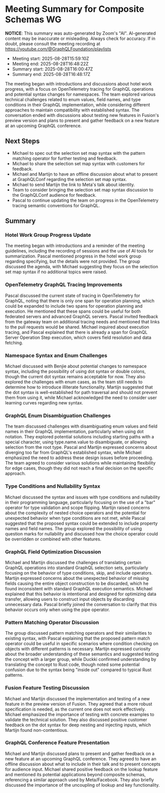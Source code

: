 # Meeting Summary for Composite Schemas WG

**NOTICE**: This summary was auto-generated by Zoom's "AI". AI-generated
content may be inaccurate or misleading. Always check for accuracy. If in
doubt, please consult the meeting recording at
https://youtube.com/@GraphQLFoundation/playlists

- Meeting start: 2025-08-28T15:59:10Z
- Meeting end: 2025-08-28T16:48:22Z
- Summary start: 2025-08-28T16:00:47Z
- Summary end: 2025-08-28T16:48:17Z

The meeting began with introductions and discussions about hotel work progress, with a focus on OpenTelemetry tracing for GraphQL operations and potential syntax changes for namespaces. The team explored various technical challenges related to enum values, field names, and type conditions in their GraphQL implementation, while considering different approaches to maintain compatibility with established syntax. The conversation ended with discussions about testing new features in Fusion's preview version and plans to present and gather feedback on a new feature at an upcoming GraphQL conference.

## Next Steps

- Michael to spec out the selection set map syntax with the pattern matching operator for further testing and feedback.
- Michael to share the selection set map syntax with customers for feedback.
- Michael and Martijn to have an offline discussion about what to present at GraphQLConf regarding the selection set map syntax.
- Michael to send Martijn the link to Meta's talk about identity.
- Team to consider bringing the selection set map syntax discussion to the GraphQLConf audience for feedback.
- Pascal to continue updating the team on progress in the OpenTelemetry tracing semantic conventions for GraphQL.

## Summary

### Hotel Work Group Progress Update

The meeting began with introductions and a reminder of the meeting guidelines, including the recording of sessions and the use of AI tools for summarization. Pascal mentioned progress in the hotel work group regarding specifying, but the details were not provided. The group discussed the agenda, with Michael suggesting they focus on the selection set map syntax if no additional topics were raised.

### OpenTelemetry GraphQL Tracing Improvements

Pascal discussed the current state of tracing in OpenTelemetry for GraphQL, noting that there is only one span for operation planning, which could be expanded to include two spans for operation planning and execution. He mentioned that these spans could be useful for both federated servers and advanced GraphQL servers. Pascal invited feedback from the gateway team on additional tracing needs and mentioned that links to the pull requests would be shared. Michael inquired about execution tracing, and Pascal explained that there is already a span for GraphQL Server Operation Step execution, which covers field resolution and data fetching.

### Namespace Syntax and Enum Challenges

Michael discussed with Benjie about potential changes to namespace syntax, including the possibility of using dot syntax or double colons, though the current dot syntax remains acceptable for now. They also explored the challenges with enum cases, as the team still needs to determine how to introduce illiterate functionality. Martijn suggested that the dot syntax is well-established for path traversal and should not prevent them from using it, while Michael acknowledged the need to consider user learning curves regarding new syntax.

### GraphQL Enum Disambiguation Challenges

The team discussed challenges with disambiguating enum values and field names in their GraphQL implementation, particularly when using dot notation. They explored potential solutions including starting paths with a special character, using type.name.value to disambiguate, or allowing selection from the root type. Pascal and Martijn expressed concerns about diverging too far from GraphQL's established syntax, while Michael emphasized the need to address these design issues before proceeding. The team agreed to consider various solutions while maintaining flexibility for edge cases, though they did not reach a final decision on the specific approach.

### Type Conditions and Nullability Syntax

Michael discussed the syntax and issues with type conditions and nullability in their programming language, particularly focusing on the use of a "bar" operator for type validation and scope flipping. Martijn raised concerns about the complexity of nested choice operators and the potential for unexpected behavior when type conditions are not met, while Pascal suggested that the proposed syntax could be extended to include property names and field names. The group explored the possibility of using question marks for nullability and discussed how the choice operator could be overridden or combined with other features.

### GraphQL Field Optimization Discussion

Michael and Martijn discussed the challenges of translating certain GraphQL operations into standard GraphQL selection sets, particularly focusing on the behavior of type conditions, skip, and include operators. Martijn expressed concerns about the unexpected behavior of missing fields causing the entire object construction to be discarded, which he found inconsistent with standard GraphQL execution semantics. Michael explained that this behavior is intentional and designed for optimizing data transfer, allowing users to construct input objects by discarding unnecessary data. Pascal briefly joined the conversation to clarify that this behavior occurs only when using the pipe operator.

### Pattern Matching Operator Discussion

The group discussed pattern matching operators and their similarities to existing syntax, with Pascal explaining that the proposed pattern match operator could be useful in specific scenarios where condition checking on objects with different patterns is necessary. Martijn expressed curiosity about the broader understanding of these semantics and suggested testing the concept with a larger group, while Duckki confirmed understanding by translating the concept to Rust code, though noted some potential confusion due to the syntax being "inside out" compared to typical Rust patterns.

### Fusion Feature Testing Discussion

Michael and Martijn discussed the implementation and testing of a new feature in the preview version of Fusion. They agreed that a more robust specification is needed, as the current one does not work effectively. Michael emphasized the importance of testing with concrete examples to validate the technical solution. They also discussed positive customer feedback on the dot syntax for deep nesting and injecting inputs, which Martijn found non-contentious.

### GraphQL Conference Feature Presentation

Michael and Martijn discussed plans to present and gather feedback on a new feature at an upcoming GraphQL conference. They agreed to have an offline discussion about what to include in their talk and to present concepts for audience input. Michael shared positive feedback on the lookup feature and mentioned its potential applications beyond composite schemas, referencing a similar approach used by Meta/Facebook. They also briefly discussed the importance of the uncoupling of lookup and key functionality.
